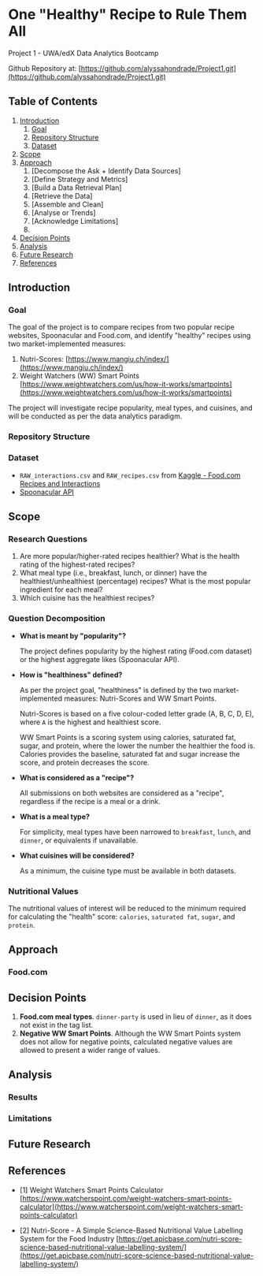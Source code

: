 # One "Healthy" Recipe to Rule Them All
Project 1 - UWA/edX Data Analytics Bootcamp

Github Repository at: [https://github.com/alyssahondrade/Project1.git](https://github.com/alyssahondrade/Project1.git)

## Table of Contents
1. [Introduction](https://github.com/alyssahondrade/Project1#introduction)
    1. [Goal](https://github.com/alyssahondrade/Project1#goal)
    2. [Repository Structure](https://github.com/alyssahondrade/Project1#repository-structure)
    3. [Dataset](https://github.com/alyssahondrade/Project1#dataset)
2. [Scope](https://github.com/alyssahondrade/Project1#scope)
3. [Approach](https://github.com/alyssahondrade/Project1#approach)
    1. [Decompose the Ask + Identify Data Sources]
    2. [Define Strategy and Metrics]
    3. [Build a Data Retrieval Plan]
    4. [Retrieve the Data]
    5. [Assemble and Clean]
    6. [Analyse or Trends]
    7. [Acknowledge Limitations]
    8.    
4. [Decision Points](https://github.com/alyssahondrade/Project1#decision-points)
5. [Analysis](https://github.com/alyssahondrade/Project1#analysis)
6. [Future Research](https://github.com/alyssahondrade/Project1#future-research)
7. [References](https://github.com/alyssahondrade/Project1#references)

## Introduction
### Goal
The goal of the project is to compare recipes from two popular recipe websites, Spoonacular and Food.com, and identify "healthy" recipes using two market-implemented measures:
1. Nutri-Scores: [https://www.mangiu.ch/index/](https://www.mangiu.ch/index/)
2. Weight Watchers (WW) Smart Points [https://www.weightwatchers.com/us/how-it-works/smartpoints](https://www.weightwatchers.com/us/how-it-works/smartpoints)

The project will investigate recipe popularity, meal types, and cuisines, and will be conducted as per the data analytics paradigm.

### Repository Structure

### Dataset
- `RAW_interactions.csv` and `RAW_recipes.csv` from [Kaggle - Food.com Recipes and Interactions](https://www.kaggle.com/datasets/shuyangli94/food-com-recipes-and-user-interactions?)
- [Spoonacular API](https://spoonacular.com/food-api)

## Scope
### Research Questions
1.	Are more popular/higher-rated recipes healthier? What is the health rating of the highest-rated recipes?
2.	What meal type (i.e., breakfast, lunch, or dinner) have the healthiest/unhealthiest (percentage) recipes? What is the most popular ingredient for each meal?
3.	Which cuisine has the healthiest recipes?

### Question Decomposition
- __What is meant by "popularity"?__

    The project defines popularity by the highest rating (Food.com dataset) or the highest aggregate likes (Spoonacular API).

- __How is "healthiness" defined?__

    As per the project goal, "healthiness" is defined by the two market-implemented measures: Nutri-Scores and WW Smart Points.

    Nutri-Scores is based on a five colour-coded letter grade (A, B, C, D, E), where `A` is the highest and healthiest score.

    WW Smart Points is a scoring system using calories, saturated fat, sugar, and protein, where the lower the number the healthier the food is. Calories provides the baseline, saturated fat and sugar increase the score, and protein decreases the score.

- __What is considered as a "recipe"?__

    All submissions on both websites are considered as a "recipe", regardless if the recipe is a meal or a drink.

- __What is a meal type?__

    For simplicity, meal types have been narrowed to `breakfast`, `lunch`, and `dinner`, or equivalents if unavailable.

- __What cuisines will be considered?__

    As a minimum, the cuisine type must be available in both datasets.

### Nutritional Values
The nutritional values of interest will be reduced to the minimum required for calculating the "health" score: `calories`, `saturated fat`, `sugar`, and `protein`.

## Approach
### Food.com


## Decision Points
1. __Food.com meal types__. `dinner-party` is used in lieu of `dinner`, as it does not exist in the tag list.
2. __Negative WW Smart Points__. Although the WW Smart Points system does not allow for negative points, calculated negative values are allowed to present a wider range of values.

## Analysis

### Results

### Limitations


## Future Research

## References
- [1] Weight Watchers Smart Points Calculator [https://www.watcherspoint.com/weight-watchers-smart-points-calculator](https://www.watcherspoint.com/weight-watchers-smart-points-calculator)

- [2] Nutri-Score - A Simple Science-Based Nutritional Value Labelling System for the Food Industry [https://get.apicbase.com/nutri-score-science-based-nutritional-value-labelling-system/](https://get.apicbase.com/nutri-score-science-based-nutritional-value-labelling-system/)